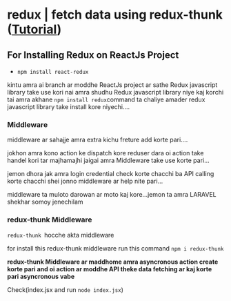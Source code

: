 # redux | fetch data using redux-thunk ([Tutorial](https://www.youtube.com/watch?v=ppug0jE3poY&list=PLgH5QX0i9K3rGtitufynBKMy5gAFpa1y8&index=83))


## For Installing Redux on ReactJs Project

* ```npm install react-redux```


kintu amra ai branch ar moddhe ReactJs project ar sathe Redux javascript library take use kori nai  amra shudhu Redux javascript library niye kaj korchi tai amra akhane ```npm install redux```command ta chaliye amader redux javascript library take install kore niyechi....

### Middleware

middleware ar sahajje amra extra kichu freture add korte pari....

jokhon amra kono action ke dispatch kore reduser dara oi action take handel kori tar majhamajhi jaigai amra Middleware take use korte pari...

jemon dhora jak amra login credential check korte chacchi ba API calling korte chacchi shei jonno middleware ar help nite pari...

middleware ta muloto darowan ar moto kaj kore...jemon ta amra LARAVEL shekhar somoy jenechilam

### redux-thunk Middleware

```redux-thunk ```hocche akta middleware

for install this redux-thunk middleware run this command ```npm i redux-thunk```

**redux-thunk Middleware ar maddhome amra asyncronous action create korte pari and oi action ar moddhe API theke data fetching ar kaj korte pari asyncronous vabe** 


Check(index.jsx and run ```node index.jsx```)


 
